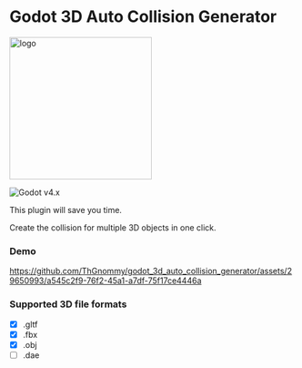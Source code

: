 # Godot 3D Auto Collision Generator

<img width="250" alt="logo" src="https://github.com/ThGnommy/AutoCreateCollision_GodotPlugin/assets/29650993/efcbb0e5-0e0c-4a13-bca6-09cbe7e25c1c">

![Godot v4.x](https://img.shields.io/badge/Godot-v4.x-%23478cbf?logo=godot-engine&logoColor=white&style=flat-square) 

This plugin will save you time.

Create the collision for multiple 3D objects in one click.

### Demo
https://github.com/ThGnommy/godot_3d_auto_collision_generator/assets/29650993/a545c2f9-76f2-45a1-a7df-75f17ce4446a

### Supported 3D file formats
- [x] .gltf
- [x] .fbx
- [x] .obj
- [ ] .dae
